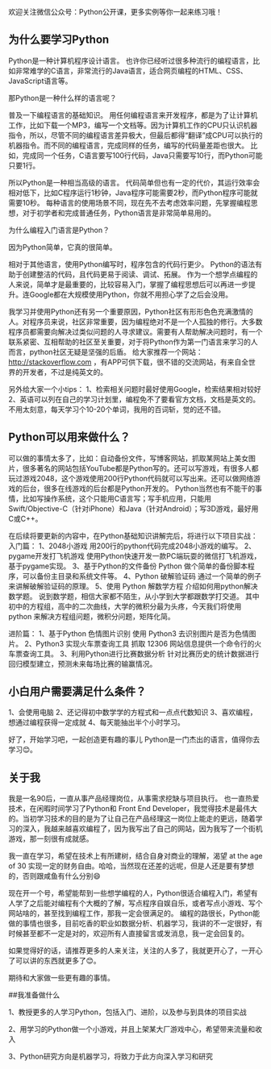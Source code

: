 欢迎关注微信公众号：Python公开课，更多实例等你一起来练习哦！

## 为什么要学习Python
Python是一种计算机程序设计语言。
也许你已经听过很多种流行的编程语言，比如非常难学的C语言，非常流行的Java语言，适合网页编程的HTML、CSS、JavaScript语言等。

那Python是一种什么样的语言呢？

普及一下编程语言的基础知识。
用任何编程语言来开发程序，都是为了让计算机工作，比如下载一个MP3，编写一个文档等。因为计算机工作的CPU只认识机器指令，所以，尽管不同的编程语言差异极大，但最后都得“翻译”成CPU可以执行的机器指令。而不同的编程语言，完成同样的任务，编写的代码量差距也很大。
比如，完成同一个任务，C语言要写100行代码，Java只需要写10行，而Python可能只要1行。

所以Python是一种相当高级的语言。
代码简单但也有一定的代价，其运行效率会相对低下，比如C程序运行1秒钟，Java程序可能需要2秒，而Python程序可能就需要10秒。
每种语言的使用场景不同，现在先不去考虑效率问题，先掌握编程思想，对于初学者和完成普通任务，Python语言是非常简单易用的。

为什么编程入门语言是Python？

因为Python简单，它真的很简单。

相对于其他语言，使用Python编写时，程序包含的代码行更少。
Python的语法有助于创建整洁的代码，且代码更易于阅读、调试、拓展。
作为一个想学点编程的人来说，简单才是最重要的，比较容易入门，掌握了编程思想后可以再进一步提升。连Google都在大规模使用Python，你就不用担心学了之后会没用。

我学习并使用Python还有另一个重要原因，Python社区有形形色色充满激情的人。对程序员来说，社区非常重要，因为编程绝对不是一个人孤独的修行。大多数程序员都需要向解决过类似问题的人寻求建议。需要有人帮助解决问题时，有一个联系紧密、互相帮助的社区至关重要，对于将Python作为第一门语言来学习的人而言，python社区无疑是坚强的后盾。
给大家推荐一个网站：<a href="http://stackoverflow.com">http://stackoverflow.com</a> ，有APP可供下载，很不错的交流网站，有来自全世界的开发者，不过是纯英文的。

另外给大家一个小tips：
1、检索相关问题时最好使用Google，检索结果相对较好
2、英语可以列在自己的学习计划里，编程免不了要看官方文档，文档是英文的。不用太刻意，每天学习个10-20个单词，我用的百词斩，觉的还不错。

## Python可以用来做什么？

可以做的事情太多了，比如：自动备份文件，写博客网站，抓取某网站上美女图片，很多著名的网站包括YouTube都是Python写的。还可以写游戏，有很多人都玩过游戏2048，这个游戏使用200行Python代码就可以写出来。还可以做网络游戏的后台，很多在线游戏的后台都是Python开发的。
Python当然也有不能干的事情，比如写操作系统，这个只能用C语言写；写手机应用，只能用Swift/Objective-C（针对iPhone）和Java（针对Android）；写3D游戏，最好用C或C++。

在后续将要更新的内容中，在Python基础知识讲解完后，将进行以下项目实战：
入门篇：
1、2048小游戏
用200行的python代码完成2048小游戏的编写。
2、pygame开发打飞机游戏
使用Python快速开发一款PC端玩耍的微信打飞机游戏，基于pygame实现。
3、基于Python的文件备份
Python 做个简单的备份脚本程序，可以备份主目录和系统文件等。
4、Python 破解验证码
通过一个简单的例子来讲解破解验证码的原理。
5、使用 Python 解数学方程
介绍如何用python解决数学题。 说到数学题，相信大家都不陌生，从小学到大学都跟数学打交道。 其中初中的方程组，高中的二次曲线，大学的微积分最为头疼，今天我们将使用python 来解决方程组问题，微积分问题，矩阵化简。

进阶篇：
1、基于Python 色情图片识别
使用 Python3 去识别图片是否为色情图片。
2、Python3 实现火车票查询工具
抓取 12306 网站信息提供一个命令行的火车票查询工具。
3、利用Python进行比赛数据分析
针对比赛历史的统计数据进行回归模型建立，预测未来每场比赛的输赢情况。

## 小白用户需要满足什么条件？

1、会使用电脑
2、还记得初中数学学的方程式和一点点代数知识
3、喜欢编程，想通过编程获得一定成就
4、每天能抽出半个小时学习。

好了，开始学习吧，一起创造更有趣的事儿
Python是一门杰出的语言，值得你去学习😊。

## 关于我

我是一名90后，一直从事产品经理岗位，从事需求挖缺与项目执行。
也一直热爱技术，在闲暇时间学习了Python和 Front End Developer，我觉得技术是最伟大的。当初学习技术的目的是为了让自己在产品经理这一岗位上能走的更远，随着学习的深入，我越来越喜欢编程了，因为我写出了自己的网站，因为我写了一个街机游戏，那一刻很有成就感。

我一直在学习，希望在技术上有所建树，结合自身对商业的理解，渴望 at the age of 30 实现一定的财务自由。哈哈，当然现在还差的远呢，但是人还是要有梦想的，否则跟咸鱼有什么分别😄

现在开一个号，希望能帮到一些想学编程的人，Python很适合编程入门，希望有人学了之后能对编程有个大概的了解，写点程序自娱自乐，或者写点小游戏、写个网站啥的，甚至找到编程工作，那我一定会很满足的。
编程的路很长，Python能做的事情也很多，目前吃香的职业如数据分析、机器学习，我讲的不一定很好，有时候甚至都不一定是对的，欢迎所有人直接留言或发消息，我一定会回复的。

如果觉得好的话，请推荐更多的人来关注，关注的人多了，我就更开心了，一开心了可以讲的东西就更多了😊。

期待和大家做一些更有趣的事情。

##我准备做什么

1、教授更多的人学习Python，包括入门、进阶，以及参与到具体的项目实战

2、用学习的Python做一个小游戏，并且上架某大厂游戏中心，希望带来流量和收入

3、Python研究方向是机器学习，将致力于此方向深入学习和研究
